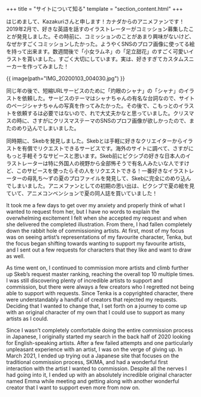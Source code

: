 +++
title = "サイトについて知る"
template = "section_content.html"
+++

はじめまして、Kazakuriさんと申します！カナダからのアニメファンです！2019年2月で、好きな英語を話すのイラストレーターがコミッション募集したことが発見しました。その時前に、コミッションのことがあまり興味がないけど、なぜかすごくコミッションしたかった。ようやくSNS​のプロフ画像に使ってる絵を持って出来ます。数週間後で「小女ラムネ」の「足立甜花」のすごく可愛いイラストを貰いました。すごく大切にしています。実は、好きすぎてカスタムスニーカーを作ってみました！

{{ image(path="IMG_20200103_004030.jpg") }}

同じ年の後で、短縮URLサービスのために「灼眼のシャナ」の「シャナ」のイラストを依頼した。サービスのテーマはシャナちゃんの有名な台詞なので、サイトのページシャナちゃんの写真を作ってみたかった。その後で、こもっとのイラストを依頼するは必要ではないので、れで大丈夫かなと思っていました。クリスマスの時に、さすがにクリスマステーマのSNS​のプロフ画像が欲しかったので、またのめり込んでしまいました。

同時期に、Skebを発見しました。Skebとは手軽に好きなクリエイターからイラストを有償でリクエストできるサービスです。海外のサイトに調べて、さすがにもっと手軽そうなサビースと思います。Skeb前にピクシブの好きな日本人のイラストレーターは特に外国人の視野から全部怖そうで有名人みたいな人ですけど、このサビースを使ったらその人をリクエストできる！一番好きなイラストレーターの母乳ち～ずの夏のプロファイルを発見して、Skebに完全にのめり込んでしまいました。アニメファンとしての初期の思い出は、ピクシブで夏の絵を見ていて、アニメコンベンションで夏の同人誌を買いていました！

It took me a few days to get over my anxiety and properly think of what I wanted to request from her, but I have no words to explain the overwhelming excitement I felt when she accepted my request and when she delivered the completed illustration. From there, I had fallen completely down the rabbit hole of commissioning artists. At first, most of my focus was on seeing artist’s representations of my favourite character, Tenka, but the focus began shifting towards wanting to support my favourite artists, and I sent out a few requests for characters that they like and want to draw as well.

As time went on, I continued to commission more artists and climb further up Skeb’s request master ranking, reaching the overall top 10 multiple times. I was still discovering plenty of incredible artists to support and commission, but there were always a few creators who I regretted not being able to support with requests. Since Tenka is a copyrighted character, there were understandably a handful of creators that rejected my requests. Deciding that I wanted to change that, I set forth on a journey to come up with an original character of my own that I could use to support as many artists as I could.

Since I wasn’t completely comfortable doing the entire commission process in Japanese, I originally started my search in the back half of 2020 looking for English-speaking artists. After a few failed attempts and one particularly unpleasant experience with an artist, I was on the verge of giving up. In March 2021, I ended up trying out a Japanese site that focuses on the traditional commission process, SKIMA, and had a wonderful first interaction with the artist I wanted to commission. Despite all the nerves I had going into it, I ended up with an absolutely incredible original character named Emma while meeting and getting along with another wonderful creator that I want to support even more from now on.